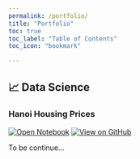 ```yaml
---
permalink: /portfolio/
title: "Portfolio"
toc: true
toc_label: "Table of Contents"
toc_icon: "bookmark"

---
```

## 📈 Data Science
### Hanoi Housing Prices

[![Open Notebook](https://img.shields.io/badge/Jupyter-Open_Notebook-blue?logo=Jupyter)](https://github.com/tdbui1209/category_dtype_hanoi_saleprice/blob/main/hanoi_house_sale.html)
[![View on GitHub](https://img.shields.io/badge/GitHub-View_on_GitHub-blue?logo=GitHub)](https://github.com/tdbui1209/category_dtype_hanoi_saleprice)

To be continue...